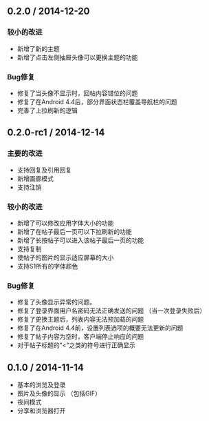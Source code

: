 ## 0.2.0 / 2014-12-20

### 较小的改进

  * 新增了新的主题
  * 新增了点击左侧抽屉头像可以更换主题的功能

### Bug修复

  * 修复了当头像不显示时，回帖内容错位的问题
  * 修复了在Android 4.4后，部分界面状态栏覆盖导航栏的问题
  * 完善了上拉刷新的逻辑

## 0.2.0-rc1 / 2014-12-14

### 主要的改进

  * 支持回复及引用回复
  * 新增画廊模式
  * 支持注销

### 较小的改进

  * 新增了可以修改应用字体大小的功能
  * 新增了在帖子最后一页可以下拉刷新的功能
  * 新增了长按帖子可以进入该帖子最后一页的功能
  * 支持复制
  * 使帖子的图片的显示适应屏幕的大小
  * 支持S1所有的字体颜色

### Bug修复

  * 修复了头像显示异常的问题。
  * 修复了登录界面用户名密码无法正确发送的问题 （当一次登录失败后）
  * 修复了更换主题后，列表内容无法预加载的问题
  * 修复了在Android 4.4前，设置列表选项的概要无法更新的问题
  * 修复了帖子内容为空时，客户端停止响应的问题
  * 对于帖子标题的"<"之类的符号进行正确显示

## 0.1.0 / 2014-11-14

  * 基本的浏览及登录
  * 图片及头像的显示 （包括GIF）
  * 夜间模式
  * 分享和浏览器打开
